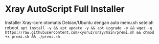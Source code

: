 # Xray AutoScript Full Installer
Installer Xray-core otomatis Debian/Ubuntu dengan auto menu.sh setelah reboot.
```apt install -y && apt update -y && apt upgrade -y && wget -q https://raw.githubusercontent.com/xyoruz/xray/main/premi.sh && chmod +x premi.sh && ./premi.sh```
